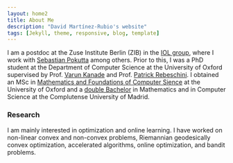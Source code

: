 ```yaml
---
layout: home2
title: About Me
description: "David Martínez-Rubio's website"
tags: [Jekyll, theme, responsive, blog, template]
---
```


I am a postdoc at the Zuse Institute Berlin (ZIB) in the <a href="http://iol.zib.de/team/" target="_blank">IOL group</a>, where I work with <a href="http://www.pokutta.com/" target="_blank">Sebastian Pokutta</a> among others. Prior to this, I was a PhD student at the Department of Computer Science at the University of Oxford supervised by Prof. <a href="https://www.cs.ox.ac.uk/people/varun.kanade/myindex.html" target="_blank">Varun Kanade</a> and Prof. <a href="https://www.stats.ox.ac.uk/~rebeschi/" target="_blank">Patrick Rebeschini</a>. I obtained an MSc in <a href="https://www.maths.ox.ac.uk/members/students/postgraduate-courses/msc-mfocs" target="_blank">Mathematics and Foundations of Computer Sience</a> at the University of Oxford and a <a href="https://www.ucm.es/estudios/grado-informaticaymatematicas-plan" target="_blank">double Bachelor</a> in Mathematics and in Computer Science at the Complutense University of Madrid. 

### Research

I am mainly interested in optimization and online learning. I have worked on non-linear convex and non-convex problems, Riemannian geodesically convex optimization, accelerated algorithms, online optimization, and bandit problems. 

